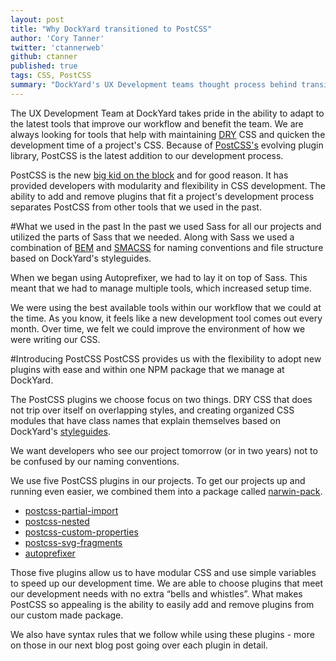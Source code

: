```yaml
---
layout: post
title: "Why DockYard transitioned to PostCSS"
author: 'Cory Tanner'
twitter: 'ctannerweb'
github: ctanner
published: true
tags: CSS, PostCSS
summary: "DockYard's UX Development teams thought process behind transitioning to PostCSS"
---
```

The UX Development Team at DockYard takes pride in the ability to adapt to the latest tools that improve our workflow and benefit the team. We are always looking for tools that help with maintaining [DRY](https://en.wikipedia.org/wiki/Don%27t_repeat_yourself) CSS and quicken the development time of a project's CSS. Because of [PostCSS's](https://github.com/postcss/postcss) evolving plugin library, PostCSS is the latest addition to our development process.

PostCSS is the new [big kid on the block](https://twitter.com/PostCSS/status/689886395763179522) and for good reason. It has provided developers with modularity and flexibility in CSS development. The ability to add and remove plugins that fit a project's development process separates PostCSS from other tools that we used in the past.

#What we used in the past
In the past we used Sass for all our projects and utilized the parts of Sass that we needed. Along with Sass we used a combination of [BEM](https://css-tricks.com/bem-101/) and [SMACSS](https://smacss.com/) for naming conventions and file structure based on DockYard's styleguides.

When we began using Autoprefixer, we had to lay it on top of Sass. This meant that we had to manage multiple tools, which increased setup time.

We were using the best available tools within our workflow that we could at the time. As you know, it feels like a new development tool comes out every month. Over time, we felt we could improve the environment of how we were writing our CSS.

#Introducing PostCSS
PostCSS provides us with the flexibility to adopt new plugins with ease and within one NPM package that we manage at DockYard.

The PostCSS plugins we choose focus on two things. DRY CSS that does not trip over itself on overlapping styles, and creating organized CSS modules that have class names that explain themselves based on DockYard's [styleguides](https://github.com/DockYard/styleguides/tree/master/ux-dev).

We want developers who see our project tomorrow (or in two years) not to be confused by our naming conventions.

We use five PostCSS plugins in our projects. To get our projects up and running even easier, we combined them into a package called [narwin-pack](https://github.com/dockyard/narwin-pack).

- [postcss-partial-import](https://github.com/jonathantneal/postcss-partial-import)
- [postcss-nested](https://github.com/postcss/postcss-nested)
- [postcss-custom-properties](https://github.com/postcss/postcss-custom-properties)
- [postcss-svg-fragments](https://github.com/jonathantneal/postcss-svg-fragments)
- [autoprefixer](https://github.com/postcss/autoprefixer)

Those five plugins allow us to have modular CSS and use simple variables to speed up our development time. We are able to choose plugins that meet our development needs with no extra “bells and whistles”. What makes PostCSS so appealing is the ability to easily add and remove plugins from our custom made package.

We also have syntax rules that we follow while using these plugins - more on those in our next blog post going over each plugin in detail.
